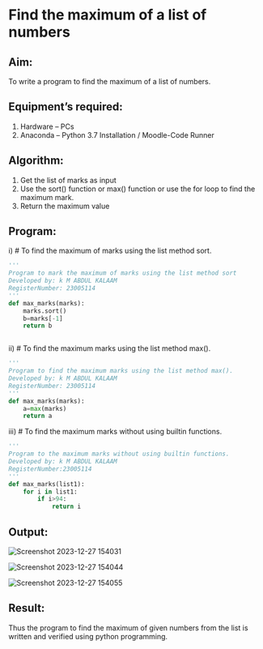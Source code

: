 # Find the maximum of a list of numbers
## Aim:
To write a program to find the maximum of a list of numbers.
## Equipment’s required:
1.	Hardware – PCs
2.	Anaconda – Python 3.7 Installation / Moodle-Code Runner
## Algorithm:
1.	Get the list of marks as input
2.	Use the sort() function or max() function or use the for loop to find the maximum mark.
3.	Return the maximum value
## Program:

i)	# To find the maximum of marks using the list method sort.
```Python
''' 
Program to mark the maximum of marks using the list method sort
Developed by: k M ABDUL KALAAM
RegisterNumber: 23005114
'''
def max_marks(marks):
    marks.sort()
    b=marks[-1]
    return b



```

ii)	# To find the maximum marks using the list method max().
```Python
''' 
Program to find the maximum marks using the list method max().
Developed by: k M ABDUL KALAAM
RegisterNumber: 23005114
'''
def max_marks(marks):
    a=max(marks)
    return a


```

iii) # To find the maximum marks without using builtin functions.
```Python
''' 
Program to the maximum marks without using builtin functions.
Developed by: k M ABDUL KALAAM
RegisterNumber:23005114 
'''
def max_marks(list1):
    for i in list1:
        if i>94:
            return i


```

## Output:
![Screenshot 2023-12-27 154031](https://github.com/dfghytr/FindMaximum/assets/138970628/b6c7996f-711f-462e-805d-2a720b6139e9)

![Screenshot 2023-12-27 154044](https://github.com/dfghytr/FindMaximum/assets/138970628/5d5337c2-7c27-4754-b13c-020964f7a23e)


![Screenshot 2023-12-27 154055](https://github.com/dfghytr/FindMaximum/assets/138970628/164c0fde-7c40-417f-8d29-8ceef61de5e1)




## Result:
Thus the program to find the maximum of given numbers from the list is written and verified using python programming.
